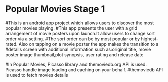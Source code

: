 # Popular Movies Stage 1

#This is an android app project which allows users to discover the most popular movies playing. 
#This app presents  the user with a grid arrangement of movie posters upon launch.It allow users to change sort order via a setting.
#The sort order can be by most popular or by highest-rated. Also on tapping on a movie poster the app makes the transition to a 
#details screen with additional information such as:original title, movie poster image thumbnail,plot synopsis,
user rating and release date

#In Popular Movies,  Picasso library and themoviedb.org API is used. Picasso handle image loading and caching on your behalf. 
#themoviedb API is used to fetch movies details
